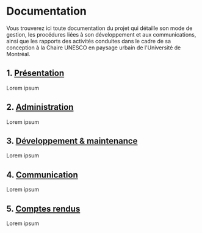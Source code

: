 # Documentation

Vous trouverez ici toute documentation du projet qui détaille son mode de gestion, les procédures
liées à son développement et aux communications, ainsi que les rapports des activités conduites dans
le cadre de sa conception à la Chaire UNESCO en paysage urbain de l'Université de Montréal.

## 1. [Présentation](/presentation)

Lorem ipsum

## 2. [Administration](/administration)

Lorem ipsum

## 3. [Développement & maintenance](/developpement_maintenance)

Lorem ipsum

## 4. [Communication](/communication)

Lorem ipsum

## 5. [Comptes rendus](comptes_rendus)

Lorem ipsum
